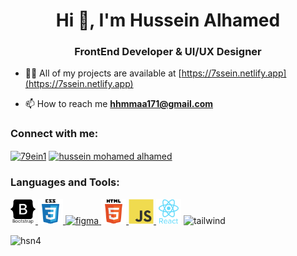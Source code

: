 <h1 align="center">Hi 👋, I'm Hussein Alhamed</h1>
<h3 align="center">FrontEnd Developer & UI/UX Designer</h3>

- 👨‍💻 All of my projects are available at [https://7ssein.netlify.app](https://7ssein.netlify.app)

- 📫 How to reach me **hhmmaa171@gmail.com**

<h3 align="left">Connect with me:</h3>
<p align="left">
<a href="https://twitter.com/79ein1" target="blank"><img align="center" src="https://raw.githubusercontent.com/rahuldkjain/github-profile-readme-generator/master/src/images/icons/Social/twitter.svg" alt="79ein1" height="30" width="40" /></a>
<a href="https://linkedin.com/in/hussein mohamed alhamed" target="blank"><img align="center" src="https://raw.githubusercontent.com/rahuldkjain/github-profile-readme-generator/master/src/images/icons/Social/linked-in-alt.svg" alt="hussein mohamed alhamed" height="30" width="40" /></a>
</p>

<h3 align="left">Languages and Tools:</h3>
<p align="left"> <a href="https://getbootstrap.com" target="_blank" rel="noreferrer"> <img src="https://raw.githubusercontent.com/devicons/devicon/master/icons/bootstrap/bootstrap-plain-wordmark.svg" alt="bootstrap" width="40" height="40"/> </a> <a href="https://www.w3schools.com/css/" target="_blank" rel="noreferrer"> <img src="https://raw.githubusercontent.com/devicons/devicon/master/icons/css3/css3-original-wordmark.svg" alt="css3" width="40" height="40"/> </a> <a href="https://www.figma.com/" target="_blank" rel="noreferrer"> <img src="https://www.vectorlogo.zone/logos/figma/figma-icon.svg" alt="figma" width="40" height="40"/> </a> <a href="https://www.w3.org/html/" target="_blank" rel="noreferrer"> <img src="https://raw.githubusercontent.com/devicons/devicon/master/icons/html5/html5-original-wordmark.svg" alt="html5" width="40" height="40"/> </a> <a href="https://developer.mozilla.org/en-US/docs/Web/JavaScript" target="_blank" rel="noreferrer"> <img src="https://raw.githubusercontent.com/devicons/devicon/master/icons/javascript/javascript-original.svg" alt="javascript" width="40" height="40"/> </a>  <a><img class="ml-4 w-8 h-8 sm:w-10 sm:h-10" src="https://raw.githubusercontent.com/devicons/devicon/master/icons/react/react-original-wordmark.svg" alt="react" width="40" height="40"></a> <a><img class="ml-4 w-8 h-8 sm:w-10 sm:h-10" src="https://www.vectorlogo.zone/logos/tailwindcss/tailwindcss-icon.svg" alt="tailwind" width="40" height="40"></a> </p> 

<p><img align="center" src="https://github-readme-stats.vercel.app/api/top-langs?username=hsn4&show_icons=true&locale=en&layout=compact" alt="hsn4" /></p>
